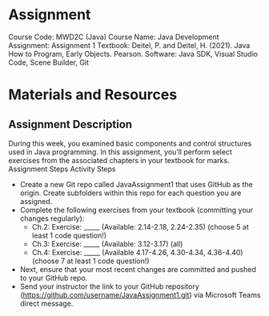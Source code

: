 # Assignment
Course Code:  MWD2C (Java)
Course Name:	Java Development
Assignment:		Assignment 1
Textbook:     Deitel, P. and Deitel, H. (2021). Java How to Program, Early Objects. Pearson.
Software:		  Java SDK, Visual Studio Code, Scene Builder, Git

# Materials and Resources
## Assignment Description
During this week, you examined basic components and control structures used in Java programming. In this assignment, you’ll perform select exercises from the associated chapters in your textbook for marks.
Assignment Steps
Activity Steps

- Create a new Git repo called JavaAssignment1 that uses GitHub as the origin. Create subfolders within this repo for each question you are assigned.
- Complete the following exercises from your textbook (committing your changes regularly):
  - Ch.2: Exercise: _____ (Available: 2.14-2.18, 2.24-2.35) (choose 5 at least 1 code question!)
  - Ch.3: Exercise: _____ (Available: 3.12-3.17) (all)
  - Ch.4: Exercise: _____ (Available 4.17-4.26, 4.30-4.34, 4.36-4.40) (choose 7 at least 1 code question!)
- Next, ensure that your most recent changes are committed and pushed to your GitHub repo.
- Send your instructor the link to your GitHub repository (https://github.com/username/JavaAssignment1.git) via Microsoft Teams direct message.
